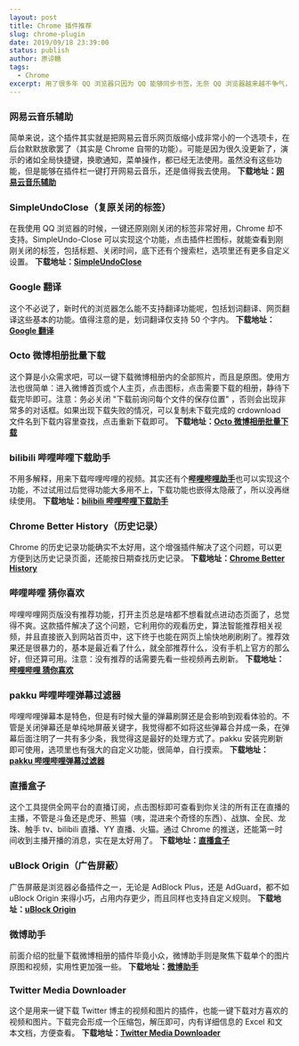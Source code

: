 ```yaml
---
layout: post
title: Chrome 插件推荐
slug: chrome-plugin
date: 2019/09/18 23:39:00
status: publish
author: 原谅糖
tags: 
  - Chrome
excerpt: 用了很多年 QQ 浏览器只因为 QQ 能够同步书签，无奈 QQ 浏览器越来越不争气，经常卡顿不说，主页也不好看。花了一番功夫换到 Chrome，装了些插件后，实在是太好用了。
---
```



### 网易云音乐辅助

简单来说，这个插件其实就是把网易云音乐网页版缩小成非常小的一个选项卡，在后台默默放歌罢了（其实是 Chrome 自带的功能）。可能是因为很久没更新了，演示的诸如全局快捷键，换歌通知，菜单操作，都已经无法使用。虽然没有这些功能，但是能够在插件栏一键打开网易云音乐，还是值得我去使用。
**下载地址：**[**网易云音乐辅助**](https://chrome.google.com/webstore/detail/%E7%BD%91%E6%98%93%E4%BA%91%E9%9F%B3%E4%B9%90%E8%BE%85%E5%8A%A9/dmidlfboljckpijkmbmolidjimmfelho)

### SimpleUndoClose（复原关闭的标签）

在我使用 QQ 浏览器的时候，一键还原刚刚关闭的标签非常好用，Chrome 却不支持。SimpleUndo-Close 可以实现这个功能，点击插件栏图标，就能查看到刚刚关闭的标签，包括标题、关闭时间，底下还有个搜索栏，选项里还有更多自定义设置。
**下载地址：**[**SimpleUndoClose**](https://chrome.google.com/webstore/detail/simpleundoclose/emhohdghchmjepmigjojkehidlielknj)

### Google 翻译

这个不必说了，新时代的浏览器怎么能不支持翻译功能呢，包括划词翻译、网页翻译这些基本的功能。值得注意的是，划词翻译仅支持 50 个字内。
**下载地址：**[ **Google 翻译**](https://chrome.google.com/webstore/detail/google-translate/aapbdbdomjkkjkaonfhkkikfgjllcleb)

### Octo 微博相册批量下载

这个算是小众需求吧，可以一键下载微博相册内的全部照片，而且是原图。使用方法也很简单：进入微博首页或个人主页，点击图标，点击需要下载的相册，静待下载完毕即可。注意：务必关闭 "下载前询问每个文件的保存位置" ，否则会出现非常多的对话框。如果出现下载失败的情况，可以复制未下载完成的 crdownload 文件名到下载内容里查找，点击重新下载即可。
**下载地址：**[**Octo 微博相册批量下载**](https://chrome.google.com/webstore/detail/octo%E5%BE%AE%E5%8D%9A%E7%9B%B8%E5%86%8C%E6%89%B9%E9%87%8F%E4%B8%8B%E8%BD%BD/cdimdlckbkfelaogjhfbkjcfncbpngkn)

### bilibili 哔哩哔哩下载助手

不用多解释，用来下载哔哩哔哩的视频。其实还有个[**哔哩哔哩助手**](https://chrome.google.com/webstore/detail/%E5%93%94%E5%93%A9%E5%93%94%E5%93%A9%E5%8A%A9%E6%89%8B%EF%BC%9Abilibilicom-%E7%BB%BC%E5%90%88%E8%BE%85%E5%8A%A9%E6%89%A9%E5%B1%95/kpbnombpnpcffllnianjibmpadjolanh)也可以实现这个功能，不过试用过后觉得功能大多用不上，下载功能也嵌得太隐蔽了，所以没再继续使用。
**下载地址：**[**bilibili 哔哩哔哩下载助手**](https://chrome.google.com/webstore/detail/bilibili%E5%93%94%E5%93%A9%E5%93%94%E5%93%A9%E4%B8%8B%E8%BD%BD%E5%8A%A9%E6%89%8B/bfcbfobhcjbkilcbehlnlchiinokiijp)

### Chrome Better History（历史记录）

Chrome 的历史记录功能确实不太好用，这个增强插件解决了这个问题，可以更方便到达历史记录页面，还能按日期查找历史记录。
**下载地址：**[**Chrome Better History**](https://chrome.google.com/webstore/detail/chrome-better-history/aadbaagbanfijdnflkhepgjmhlpppbad)

### 哔哩哔哩 猜你喜欢

哔哩哔哩网页版没有推荐功能，打开主页总是啥都不想看就点进动态页面了，总觉得不爽。这款插件解决了这个问题，它利用你的观看历史，算法智能推荐相关视频，并且直接嵌入到网站首页中，这下终于也能在网页上愉快地刷刷刷了。推荐效果还是很暴力的，基本是最近看了什么，就全部推荐什么，没有手机上官方的那么好，但还算可用。注意：没有推荐的话需要先看一些视频再去刷新。
**下载地址：**[**哔哩哔哩 猜你喜欢**](https://chrome.google.com/webstore/detail/%E5%93%94%E5%93%A9%E5%93%94%E5%93%A9%C2%B7%E7%8C%9C%E4%BD%A0%E5%96%9C%E6%AC%A2/ngjddnobeppdekpmimhiamkoonoaccdf)

### pakku 哔哩哔哩弹幕过滤器

哔哩哔哩弹幕本是特色，但是有时候大量的弹幕刷屏还是会影响到观看体验的。不管是关闭弹幕还是单纯地屏蔽关键字，我觉得都不如将这些弹幕合并成一条，在弹幕后面注明了一共有多少条，我觉得这是最好的处理方式了。pakku 安装完刷新即可使用，选项里也有强大的自定义功能，很简单，自行摸索。
**下载地址：**[**pakku 哔哩哔哩弹幕过滤器**](https://chrome.google.com/webstore/detail/pakku%EF%BC%9A%E5%93%94%E5%93%A9%E5%93%94%E5%93%A9%E5%BC%B9%E5%B9%95%E8%BF%87%E6%BB%A4%E5%99%A8/jklfcpboamajpiikgkbjcnnnnooefbhh/reviews)

### 直播盒子

这个工具提供全网平台的直播订阅，点击图标即可查看到你关注的所有正在直播的主播，不管是斗鱼还是虎牙、熊猫（咦，混进来个奇怪的东西）、战旗、全民、龙珠、触手 tv、bilibili 直播、YY 直播、火猫。通过 Chrome 的推送，还能第一时间收到主播开播的消息，实在是太好用了。
**下载地址：**[**直播盒子**](https://chrome.google.com/webstore/detail/%E7%9B%B4%E6%92%AD%E7%9B%92%E5%AD%90/eilgaoeglbkjmbepnigmkedcmflmdfjf)

### uBlock Origin（广告屏蔽）

广告屏蔽是浏览器必备插件之一，无论是 AdBlock Plus，还是 AdGuard，都不如 uBlock Origin 来得小巧，占用内存更少，而且同样也支持自定义规则。
**下载地址：**[**uBlock Origin**](https://chrome.google.com/webstore/detail/ublock-origin/cjpalhdlnbpafiamejdnhcphjbkeiagm)

### 微博助手

前面介绍的批量下载微博相册的插件毕竟小众，微博助手则是聚焦下载单个的图片原图和视频，实用性更加强一些。
**下载地址：**[**微博助手**](https://chrome.google.com/webstore/detail/%E5%BE%AE%E5%8D%9A%E5%8A%A9%E6%89%8B/mlgicmacgnloflibjaidfcmpemnmlkci)

### Twitter Media Downloader

这个是用来一键下载 Twitter 博主的视频和图片的插件，也能一键下载对方喜欢的视频和图片。下载完会形成一个压缩包，解压即可，内有详细信息的 Excel 和文本文档，方便查看。
**下载地址：**[**Twitter Media Downloader**](https://chrome.google.com/webstore/detail/twitter-media-downloader/cblpjenafgeohmnjknfhpdbdljfkndig)